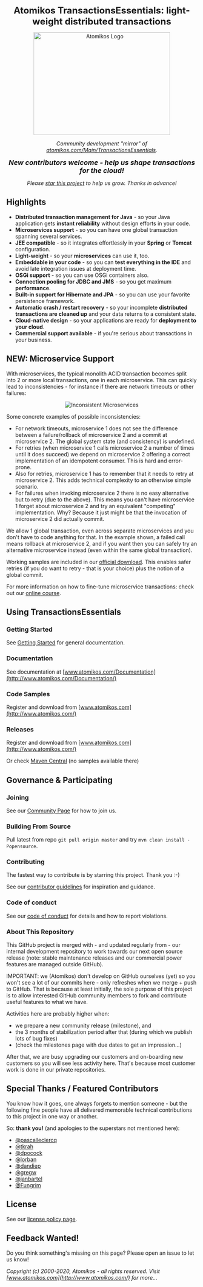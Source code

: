 <p align="center"><font size="+2"><strong>Atomikos TransactionsEssentials: light-weight distributed transactions
</strong></font></p>


<p align="center"><img src=".github/Atomikos_Logo_Background.png" width="360" height="270" alt="Atomikos Logo"></p>

<p align="center"><em>Community development "mirror" of <a href="https://www.atomikos.com/Main/TransactionsEssentials">atomikos.com/Main/TransactionsEssentials</a>.</em></p>

<p align="center"><font size="+1"><em><strong>New contributors welcome - help us shape transactions for the cloud!</strong></em></font></p>

<p align="center"><em>Please <a href="https://github.com/atomikos/transactions-essentials/stargazers">star this project</a> to help us grow. Thanks in advance!</em></p>




## Highlights

* **Distributed transaction management for Java** - so your Java application gets **instant reliability** without design efforts in your code.
* **Microservices support** - so you can have one global transaction spanning several services.
* **JEE compatible** - so it integrates effortlessly in your **Spring** or **Tomcat** configuration.
* **Light-weight**  - so your **microservices** can use it, too.
* **Embeddable in your code** - so you can **test everything in the IDE** and avoid late integration issues at deployment time.
* **OSGi support** - so you can use OSGi containers also.
* **Connection pooling for JDBC and JMS** - so you get maximum **performance**.
* **Built-in support for Hibernate and JPA** - so you can use your favorite persistence framework.
* **Automatic crash / restart recovery** - so your incomplete **distributed transactions are cleaned up** and your data returns to a consistent state.
* **Cloud-native design** - so your applications are ready for **deployment to your cloud**. 
* **Commercial support available** - if you're serious about transactions in your business. 

## NEW: Microservice Support

With microservices, the typical monolith ACID transaction becomes split into 2 or more local transactions, one in each microservice. This can quickly lead to inconsistencies - for instance if there are network timeouts or other failures: 

<p align="center"><img src=".github/inconsistency.jpg" alt="Inconsistent Microservices"></p>

Some concrete examples of possible inconsistencies:

 * For network timeouts, microservice 1 does not see the difference between a failure/rollback of microservice 2 and a commit at microservice 2. The global system state (and consistency) is undefined.
 * For retries (when microservice 1 calls microservice 2 a number of times until it does succeed) we depend on microservice 2 offering a correct implementation of an idempotent consumer. This is hard and error-prone.
 * Also for retries, microservice 1 has to remember that it needs to retry at microservice 2. This adds technical complexity to an otherwise simple scenario.
 * For failures when invoking microservice 2 there is no easy alternative but to retry (due to the above). This means you can't have microservice 1 forget about microservice 2 and try an equivalent "competing" implementation. Why? Because it just might be that the invocation of microservice 2 did actually commit.

We allow 1 global transaction, even across separate microservices and you don't have to code anything for that. In the example shown, a failed call means rollback at microservice 2, and if you want then you can safely try an alternative microservice instead (even within the same global transaction). 

Working samples are included in our <a href="https://www.atomikos.com/Main/TransactionsEssentials">official download</a>. This enables safer retries (if you do want to retry - that is your choice) plus the notion of a global commit.

For more information on how to fine-tune microservice transactions: check out our <a href="https://atomikos.teachable.com/p/microservice-transaction-patterns">online course</a>.

## Using TransactionsEssentials

### Getting Started

See [Getting Started](http://www.atomikos.com/Documentation/GettingStarted) for general documentation.

### Documentation

See documentation at [www.atomikos.com/Documentation](http://www.atomikos.com/Documentation/)

### Code Samples

Register and download from [www.atomikos.com](http://www.atomikos.com/)

### Releases

Register and download from [www.atomikos.com](http://www.atomikos.com/)

Or check [Maven Central](http://search.maven.org) (no samples available there)


## Governance & Participating

### Joining

See our [Community Page](http://www.atomikos.com/Main/AtomikosCommunity) for how to join us.

### Building From Source

Pull latest from repo `git pull origin master` and try `mvn clean install -Popensource`.

### Contributing

The fastest way to contribute is by starring this project. Thank you :-)

See our [contributor guidelines](CONTRIBUTING.MD) for inspiration and guidance.

### Code of conduct

See our [code of conduct](CODE-OF-CONDUCT.MD) for details and how to report violations.

### About This Repository

This GitHub project is merged with  - and updated regularly from - our internal development repository to work towards our next open source release (note: stable maintenance releases and our commercial power features are managed outside GitHub). 

IMPORTANT: we (Atomikos) don't develop on GitHub ourselves (yet) so you won't see a lot of our commits here - only refreshes when we merge + push to GitHub. That is because at least initially, the sole purpose of this project is to allow interested GitHub community members to fork and contribute useful features to what we have.

Activities here are probably higher when:

   - we prepare a new community release (milestone), and 
   - the 3 months of stabilization period after that (during which we publish lots of bug fixes)
   - (check the milestones page with due dates to get an impression...)
   
After that, we are busy upgrading our customers and on-boarding new customers so you will see less activity here. That's because most customer work is done in our private repositories.

## Special Thanks / Featured Contributors

You know how it goes, one always forgets to mention someone - but the following fine people have all delivered memorable technical contributions to this project in one way or another.

So: **thank you!** (and apologies to the superstars not mentioned here):

 - [@pascalleclercq](https://github.com/pascalleclercq) 
 - [@tkrah](https://github.com/tkrah) 
 - [@dpocock](https://github.com/dpocock) 
 - [@lorban](https://github.com/lorban) 
 - [@dandiep](https://github.com/dandiep) 
 - [@gregw](https://github.com/gregw) 
 - [@janbartel](https://github.com/janbartel)
 - [@Fungrim](https://github.com/Fungrim)
 

## License

See our [license policy page](http://www.atomikos.com/Main/WhichLicenseApplies).

## Feedback Wanted!

Do you think something's missing on this page? Please open an issue to let us know!

_Copyright (c) 2000-2020, Atomikos - all rights reserved. Visit [www.atomikos.com](http://www.atomikos.com/) for more..._

